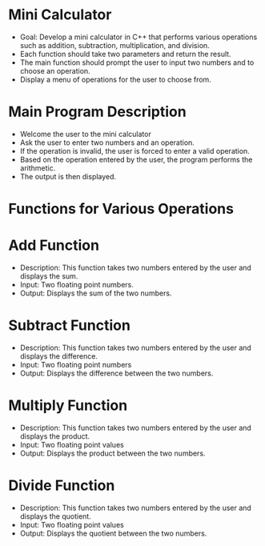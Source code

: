 # Mini Calculator
- Goal: Develop a mini calculator in C++ that performs various operations such as addition, subtraction, multiplication, and division.
- Each function should take two parameters and return the result. 
- The main function should prompt the user to input two numbers and to choose an operation.
- Display a menu of operations for the user to choose from.

# Main Program Description
- Welcome the user to the mini calculator
- Ask the user to enter two numbers and an operation.
- If the operation is invalid, the user is forced to enter a valid operation.
- Based on the operation entered by the user, the program performs the arithmetic.
- The output is then displayed.

# Functions for Various Operations
# Add Function
- Description: This function takes two numbers entered by the user and displays the sum.
- Input: Two floating point numbers. 
- Output: Displays the sum of the two numbers.

# Subtract Function
- Description: This function takes two numbers entered by the user and displays the difference.
- Input: Two floating point numbers
- Output: Displays the difference between the two numbers.

# Multiply Function
- Description: This function takes two numbers entered by the user and displays the product.
- Input: Two floating point values
- Output: Displays the product between the two numbers.

# Divide Function
- Description: This function takes two numbers entered by the user and displays the quotient.
- Input: Two floating point values
- Output: Displays the quotient between the two numbers. 
